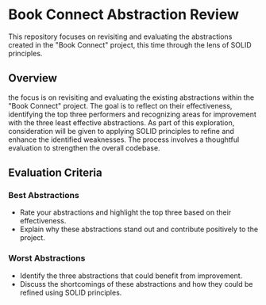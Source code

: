 # Book Connect Abstraction Review

This repository focuses on revisiting and evaluating the abstractions created in the "Book Connect" project, this time through the lens of SOLID principles.

## Overview

the focus is on revisiting and evaluating the existing abstractions within the "Book Connect" project. 
The goal is to reflect on their effectiveness, identifying the top three performers and recognizing areas for improvement with the three least effective abstractions. 
As part of this exploration, consideration will be given to applying SOLID principles to refine and enhance the identified weaknesses. The process involves a thoughtful evaluation to strengthen the overall codebase.

## Evaluation Criteria

### Best Abstractions
- Rate your abstractions and highlight the top three based on their effectiveness.
- Explain why these abstractions stand out and contribute positively to the project.

### Worst Abstractions
- Identify the three abstractions that could benefit from improvement.
- Discuss the shortcomings of these abstractions and how they could be refined using SOLID principles.


